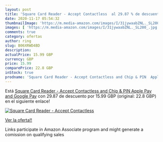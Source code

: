 ```yaml
---
layout: post
title: 'Square Card Reader - Accept Contactless  al 29.87 % de descuento'
date: 2020-11-17 05:54:32
thumbnailImage: 'https://m.media-amazon.com/images/I/31jywaabZNL._SL200_.jpg'
images: [ 'https://m.media-amazon.com/images/I/31jywaabZNL._SL200_.jpg' ]
comments: true
category: ofertas
author: ring
slug: B06XRWD4BD
description:
actualPrice: 15.99 GBP
currency: GBP
price: 15.99
comparePrice: 22.8 GBP
inStock: true
prodname: 'Square Card Reader - Accept Contactless and Chip & PIN  Apple Pay and Google Pay'
---
```


Está [Square Card Reader - Accept Contactless and Chip & PIN  Apple Pay and Google Pay](https://www.amazon.co.uk/dp/B06XRWD4BD/?tag=tolees0a-21) con 29.87 de descuento por 15.99 GBP (original: 22.8 GBP) en el siguiente enlace!

[![Square Card Reader - Accept Contactless ](https://m.media-amazon.com/images/I/31jywaabZNL._SL200_.jpg)](https://www.amazon.co.uk/dp/B06XRWD4BD/?tag=tolees0a-21)

[Ver la oferta!!](https://www.amazon.co.uk/dp/B06XRWD4BD/?tag=tolees0a-21)

Links participate in Amazon Associate program and might generate a comission on qualifying sales


